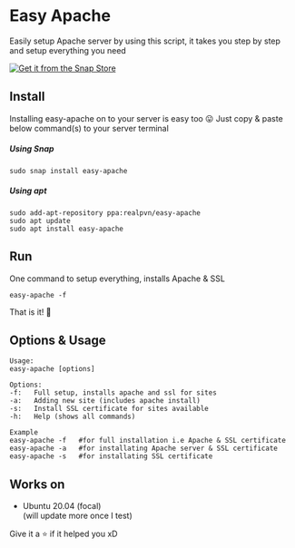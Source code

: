 # Easy Apache
Easily setup Apache server by using this script, it takes you step by step and setup everything you need

<a href="https://snapcraft.io/easy-apache">
<img alt="Get it from the Snap Store" src="https://snapcraft.io/static/images/badges/en/snap-store-black.svg" />
</a>

## Install
Installing easy-apache on to your server is easy too 😛 Just copy & paste below command(s) to your server terminal

##### Using Snap
```
sudo snap install easy-apache
```
##### Using apt
```
sudo add-apt-repository ppa:realpvn/easy-apache
sudo apt update
sudo apt install easy-apache
```
## Run
One command to setup everything, installs Apache & SSL
```
easy-apache -f
```
That is it! 🤩
  
  
## Options & Usage
```
Usage:
easy-apache [options]

Options:
-f:   Full setup, installs apache and ssl for sites
-a:   Adding new site (includes apache install)
-s:   Install SSL certificate for sites available
-h:   Help (shows all commands)

Example
easy-apache -f   #for full installation i.e Apache & SSL certificate
easy-apache -a   #for installating Apache server & SSL certificate
easy-apache -s   #for installating SSL certificate
```


## Works on
- Ubuntu 20.04 (focal)  
(will update more once I test)

Give it a ⭐ if it helped you xD
